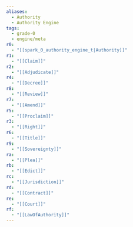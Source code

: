 ```yaml
---
aliases:
  - Authority
  - Authority Engine
tags:
  - grade-0
  - engine/meta
r0:
  - "[[spark_0_authority_engine_t|Authority]]"
r1:
  - "[[Claim]]"
r2:
  - "[[Adjudicate]]"
r4:
  - "[[Decree]]"
r8:
  - "[[Review]]"
r7:
  - "[[Amend]]"
r5:
  - "[[Proclaim]]"
r3:
  - "[[Right]]"
r6:
  - "[[Title]]"
r9:
  - "[[Sovereignty]]"
ra:
  - "[[Plea]]"
rb:
  - "[[Edict]]"
rc:
  - "[[Jurisdiction]]"
rd:
  - "[[Contract]]"
re:
  - "[[Court]]"
rf:
  - "[[LawOfAuthority]]"
---
```

